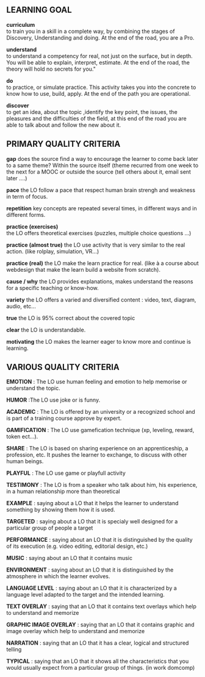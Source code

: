 ## LEARNING GOAL


**curriculum**	
to train you in a skill in a complete way, by combining the stages of Discovery, Understanding and doing. At the end of the road, you are a Pro.

**understand**	
to understand a competency for real, not just on the surface, but in depth. You will be able to explain, interpret, estimate. At the end of the road, the theory will hold no secrets for you."

**do**	
to practice, or simulate practice. This activity takes you into the concrete to know how to use, build, apply. At the end of the path you are operational.

**discover**	
to get an idea, about the topic ,identify the key point, the issues, the pleasures and the difficulties of the field, at this end of the road you are able to talk about and follow the new about it.


## PRIMARY QUALITY CRITERIA

**gap**
does the source find a way to encourage the learner to come back later to a same theme? Within the source itself (theme recurred from one week to the next for a
MOOC or outside the source (tell others about it, email sent later ....)

**pace**
the LO follow a pace that respect  human brain strengh and weakness  in term of focus.

**repetition**
key concepts are repeated several times, in different ways and in different forms.

**practice (exercises)**	
the LO offers theoretical exercises (puzzles, multiple choice questions ...)

**practice (almost true)**
the LO use activity that is very similar to the real action. (like rolplay, simulation, VR...)

**practice (real)**
the LO make the learn practice for real. (like à a course about webdesign that make the learn build a website from scratch).

**cause / why**
the LO provides explanations, makes understand the reasons for a specific teaching or know-how.

**variety**
the LO offers a varied and diversified content : video, text, diagram, audio, etc...

**true**
the LO is 95% correct about the covered topic

**clear**
the LO  is understandable.

**motivating**
the  LO makes the learner eager to know more and continue is learning.


## VARIOUS QUALITY CRITERIA

**EMOTION** : The LO use human feeling and emotion  to help memorise or understand the topic.

**HUMOR** :The LO use joke or is funny.

**ACADEMIC** : The LO is offered by an university or a recognized school and is part of a training course approve by expert.

**GAMIFICATION** : The LO use gamefication technique (xp, leveling, reward, token ect...).

**SHARE** : The LO is based on sharing experience on an apprenticeship, a profession, etc. It pushes the learner to exchange, to discuss with other human beings.

**PLAYFUL** : The LO use game or playfull activity

**TESTIMONY** : The LO is from a speaker who talk about him, his experience, in a human relationship more than theoretical

**EXAMPLE** : saying about a LO that it helps the learner to understand something by showing them how it is used.

**TARGETED** : saying about a LO that it is specialy well designed for a particular group of people a target

**PERFORMANCE** : saying about an LO that it is distinguished by the quality of its execution (e.g. video editing, editorial design, etc.)

**MUSIC** : saying about an LO that it contains music

**ENVIRONMENT** : saying about an LO that it is distinguished by the atmosphere in which the learner evolves.

**LANGUAGE LEVEL** : saying about an LO that it is characterized by a language level adapted to the target and the intended learning.

**TEXT OVERLAY** : saying that an LO that it contains text overlays which help to understand and memorize

**GRAPHIC IMAGE OVERLAY** : saying that an LO that it contains graphic and image overlay which help to understand and memorize

**NARRATION** : saying that an LO that it has a clear, logical and structured telling

**TYPICAL** : saying that an LO that it shows all the characteristics that you would usually expect from a particular group of things. (in work domcomp)




